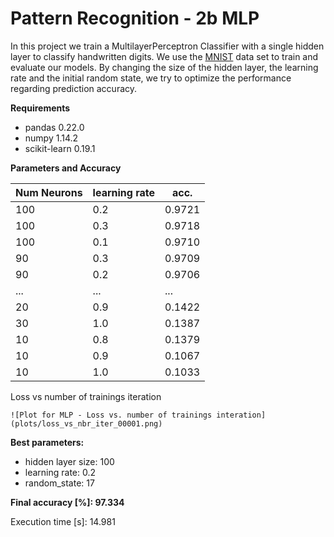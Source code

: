 # Pattern Recognition - 2b MLP
In this project we train a MultilayerPerceptron Classifier with a single hidden layer to classify handwritten digits. We use the [MNIST](http://yann.lecun.com/exdb/mnist/) data set to train and evaluate our models. By changing the size of the hidden layer, the learning rate and the initial random state, we try to optimize the performance regarding prediction accuracy.

**Requirements**
- pandas 0.22.0
- numpy 1.14.2
- scikit-learn  0.19.1


**Parameters and Accuracy**

|Num Neurons  | learning rate | acc.|
|--|--|--|
100 | 0.2 |0.9721
100 | 0.3 |0.9718
100 | 0.1| 0.9710
 90 | 0.3 |0.9709
 90 | 0.2| 0.9706
...|...|...
20 |0.9| 0.1422
30 |1.0 |0.1387
10 | 0.8 | 0.1379
10 |0.9 | 0.1067
10 |1.0 | 0.1033

Loss vs number of trainings iteration
```
![Plot for MLP - Loss vs. number of trainings interation](plots/loss_vs_nbr_iter_00001.png)
```

**Best parameters:**
- hidden layer size: 100
- learning rate: 0.2
- random_state: 17 

**Final accuracy [%]: 97.334**

Execution time [s]: 14.981 

